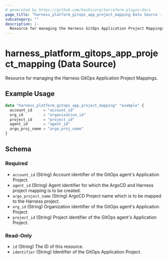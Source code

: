 ```yaml
---
# generated by https://github.com/hashicorp/terraform-plugin-docs
page_title: "harness_platform_gitops_app_project_mapping Data Source - terraform-provider-harness"
subcategory: ""
description: |-
  Resource for managing the Harness GitOps Application Project Mappings.
---
```


# harness_platform_gitops_app_project_mapping (Data Source)

Resource for managing the Harness GitOps Application Project Mappings.

## Example Usage

```terraform
data "harness_platform_gitops_app_project_mapping" "example" {
  account_id     = "account_id"
  org_id         = "organization_id"
  project_id     = "project_id"
  agent_id       = "agent_id"
  argo_proj_name = "argo_proj_name"
}
```

<!-- schema generated by tfplugindocs -->
## Schema

### Required

- `account_id` (String) Account identifier of the GitOps agent's Application Project.
- `agent_id` (String) Agent identifier for which the ArgoCD and Harness project mapping is to be created.
- `argo_project_name` (String) ArgoCD Project name which is to be mapped to the Harness project.
- `org_id` (String) Organization identifier of the GitOps agent's Application Project.
- `project_id` (String) Project identifier of the GitOps agent's Application Project.

### Read-Only

- `id` (String) The ID of this resource.
- `identifier` (String) Identifier of the GitOps Application Project.
